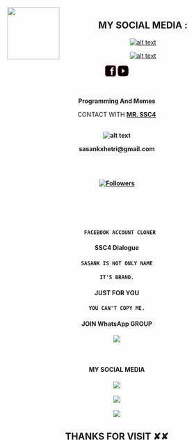 <img src="https://github.com/Sasank-chhe/Sasank-chhe/blob/main/IMAGE/SSC4.gif" width="120" height="120" align="left">

<center>

  

  

 

   ##  MY SOCIAL MEDIA : <br>

<a href="https://Instagram.com/sasankxhetri4" target="_blank"><img src="https://github.com/1Sasank-chhe/Sasank-chhe/blob/main/IMAGE/instagram.png" alt="alt text" width="25" height="25"></a> 

<a href="https://chat.whatsapp.com/HDwWCxOCiofEiohIuwjv19"><img src="https://github.com/Sasank-chhe/Sasank-chhe/blob/main/IMAGE/whatsapp.png" alt="alt text" width="25" height="25"></a>

<a href="https://www.facebook.com/SASANK04" target="_blank"><img src="https://github.com/Azim-vau/Azim-vau/blob/main/IMAGE/facebook.png" alt="alt text" width="25" height="25"></a> <a href="https://youtube.com/MrError69"><img src="https://github.com/Azim-vau/Azim-vau/blob/main/IMAGE/youtube.png" alt="alt text" width="25" height="25"></a> 

&nbsp;&nbsp;     &nbsp;&nbsp;    &nbsp;&nbsp;   &nbsp;&nbsp;   &nbsp;&nbsp;

  

____Programming And Memes____

CONTACT WITH <a href="https://github.com/Sasank-chhe"><b>MR. SSC4 </a> </br><br>

<img src="https://github.com/Sasank-chhe/SSC4/blob/main/IMAGE/contact.png" alt="alt text" width="25" height="25"> <br>

<p>sasankxhetri@gmail.com</p>  <br> <br> 

<a href="https://github.com/Sasank-chhe/followers">

<img title="Followers" src="https://img.shields.io/github/followers/Sasank-chhe?label=Followers&color=blue&style=flat-square"></a>

<br>















  </a>

  <a href="https://github.com/Sasank-chhe">



  </a>

<br>

<a href="https://github.com/Sasank-chhe">



  </a>

<br>

<a href="https://github.com/Sasank-chhe">

  </a>

</div>

</br>

<p align="center">

      FACEBOOK ACCOUNT CLONER

</p>

#### SSC4 Dialogue

```
SASANK IS NOT ONLY NAME

IT'S BRAND.

```

#### JUST FOR YOU

```
YOU CAN'T COPY ME.

```

#### JOIN WhatsApp GROUP <br>

[![](https://img.shields.io/badge/WhatsApp-black?logo=WhatsApp&logoColor=blue&labelColor=black)](https://chat.whatsapp.com/HDwWCxOCiofEiohIuwjv19)

<br>

#### MY SOCIAL MEDIA

[![](https://img.shields.io/badge/Github-black?logo=Github&logoColor=red&labelColor=black)](https://github.com/Sasank-chhe) <br>

[![](https://img.shields.io/badge/Facebook-black?logo=Facebook&logoColor=red&labelColor=black)](https://www.facebook.com/SASANK04) <br>

[![](https://img.shields.io/badge/Instagram-black?logo=Instagram&logoColor=red&labelColor=black)](https://www.instagram.com/sasankxhetri4) <br>

<h2> THANKS FOR VISIT ✘✘ <h2\>

